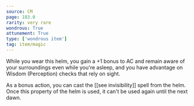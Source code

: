 ```yaml
---
source: CM
page: 183.0
rarity: very rare
wondrous: True
attunement: True
type: ['wondrous item']
tag: item/magic
---
```


While you wear this helm, you gain a +1 bonus to AC and remain aware of your surroundings even while you're asleep, and you have advantage on Wisdom (Perception) checks that rely on sight.

As a bonus action, you can cast the [[see invisibility]] spell from the helm. Once this property of the helm is used, it can't be used again until the next dawn.


